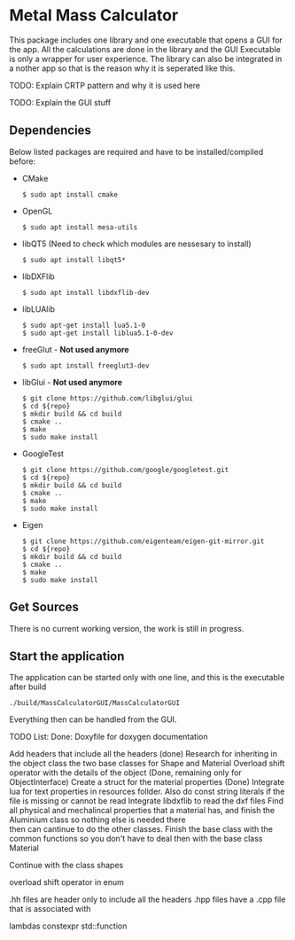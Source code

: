 # Metal Mass Calculator

This package includes one library and one executable that opens a GUI for the app. All the calculations are done in the library and the GUI Executable is only a wrapper for user experience. The library can also be integrated in a nother app so that is the reason why it is seperated like this.

TODO: Explain CRTP pattern and why it is used here

TODO: Explain the GUI stuff

## Dependencies

Below listed packages are required and have to be installed/compiled before:

* CMake
  ```
  $ sudo apt install cmake
  ```

* OpenGL
  ```
  $ sudo apt install mesa-utils
  ```

* libQT5 (Need to check which modules are nessesary to install)
  ```
  $ sudo apt install libqt5*
  ```

* libDXFlib
  ```
  $ sudo apt install libdxflib-dev
  ```

* libLUAlib
  ```
  $ sudo apt-get install lua5.1-0
  $ sudo apt-get install liblua5.1-0-dev
  ```

* freeGlut - **Not used anymore**
  ```
  $ sudo apt install freeglut3-dev
  ```

* libGlui - **Not used anymore**
  ```
  $ git clone https://github.com/libglui/glui
  $ cd ${repo}
  $ mkdir build && cd build
  $ cmake ..
  $ make 
  $ sudo make install
  ```

* GoogleTest
  ```
  $ git clone https://github.com/google/googletest.git
  $ cd ${repo}
  $ mkdir build && cd build
  $ cmake ..
  $ make 
  $ sudo make install
  ```

* Eigen
  ```
  $ git clone https://github.com/eigenteam/eigen-git-mirror.git
  $ cd ${repo}
  $ mkdir build && cd build
  $ cmake ..
  $ make 
  $ sudo make install
  ```

## Get Sources

There is no current working version, the work is still in progress.

## Start the application

The application can be started only with one line, and this is the executable after build

```
./build/MassCalculatorGUI/MassCalculatorGUI
```

Everything then can be handled from the GUI.

TODO List:
Done: Doxyfile for doxygen documentation

Add headers that include all the headers (done)
Research for inheriting in the object class the two base classes for Shape and Material
Overload shift operator with the details of the object (Done, remaining only for ObjectInterface)
Create a struct for the material properties (Done)
Integrate lua for text properties in resources follder. Also do const string literals if the file is missing or cannot be read
Integrate libdxflib to read the dxf files
Find all physical and mechalincal properties that a material has, and finish the Aluminium class so nothing else is needed there \
then can cantinue to do the other classes.
Finish the base class with the common functions so you don't have to deal then with the base class Material

Continue with the class shapes

overload shift operator in enum

.hh files are header only to include all the headers
.hpp files have a .cpp file that is associated with

lambdas
constexpr
std::function